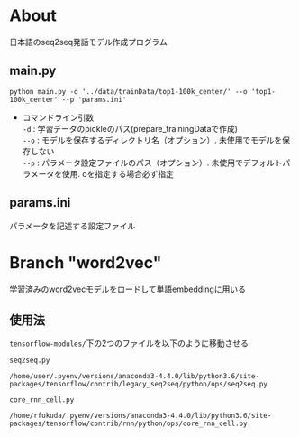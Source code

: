 # About
日本語のseq2seq発話モデル作成プログラム

## main.py
```
python main.py -d '../data/trainData/top1-100k_center/' --o 'top1-100k_center' --p 'params.ini'
```

- コマンドライン引数  
`-d` : 学習データのpickleのパス(prepare_trainingDataで作成)  
`--o` : モデルを保存するディレクトリ名（オプション）. 未使用でモデルを保存しない  
`--p` : パラメータ設定ファイルのパス（オプション）. 未使用でデフォルトパラメータを使用. oを指定する場合必ず指定 

## params.ini
パラメータを記述する設定ファイル

# Branch "word2vec"
学習済みのword2vecモデルをロードして単語embeddingに用いる

## 使用法
`tensorflow-modules/`下の2つのファイルを以下のように移動させる

`seq2seq.py`
```
/home/user/.pyenv/versions/anaconda3-4.4.0/lib/python3.6/site-packages/tensorflow/contrib/legacy_seq2seq/python/ops/seq2seq.py
```

`core_rnn_cell.py`
```
/home/rfukuda/.pyenv/versions/anaconda3-4.4.0/lib/python3.6/site-packages/tensorflow/contrib/rnn/python/ops/core_rnn_cell.py
```
